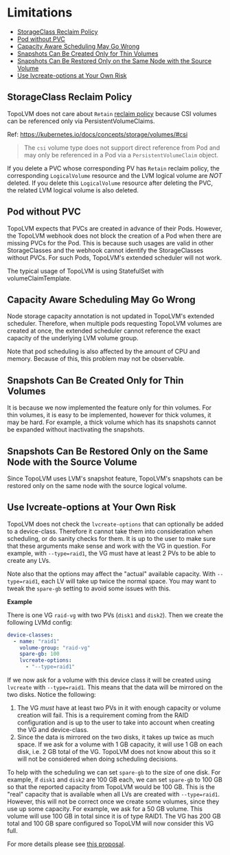 # Limitations

<!-- Created by VSCode Markdown All in One command: Create Table of Contents -->
- [StorageClass Reclaim Policy](#storageclass-reclaim-policy)
- [Pod without PVC](#pod-without-pvc)
- [Capacity Aware Scheduling May Go Wrong](#capacity-aware-scheduling-may-go-wrong)
- [Snapshots Can Be Created Only for Thin Volumes](#snapshots-can-be-created-only-for-thin-volumes)
- [Snapshots Can Be Restored Only on the Same Node with the Source Volume](#snapshots-can-be-restored-only-on-the-same-node-with-the-source-volume)
- [Use lvcreate-options at Your Own Risk](#use-lvcreate-options-at-your-own-risk)

## StorageClass Reclaim Policy

TopoLVM does not care about `Retain` [reclaim policy](https://kubernetes.io/docs/concepts/storage/storage-classes/#reclaim-policy)
because CSI volumes can be referenced only via PersistentVolumeClaims.

Ref: https://kubernetes.io/docs/concepts/storage/volumes/#csi

> The `csi` volume type does not support direct reference from Pod and may
> only be referenced in a Pod via a `PersistentVolumeClaim` object.

If you delete a PVC whose corresponding PV has `Retain` reclaim policy, the corresponding `LogicalVolume` resource and the LVM logical volume are *NOT* deleted. If you delete this `LogicalVolume` resource after deleting the PVC, the related LVM logical volume is also deleted.

## Pod without PVC

TopoLVM expects that PVCs are created in advance of their Pods.
However, the TopoLVM webhook does not block the creation of a Pod when there are missing PVCs for the Pod.
This is because such usages are valid in other StorageClasses and the webhook cannot identify the StorageClasses without PVCs.
For such Pods, TopoLVM's extended scheduler will not work.

The typical usage of TopoLVM is using StatefulSet with volumeClaimTemplate.

## Capacity Aware Scheduling May Go Wrong

Node storage capacity annotation is not updated in TopoLVM's extended scheduler.
Therefore, when multiple pods requesting TopoLVM volumes are created at once, the extended scheduler cannot reference the exact capacity of the underlying LVM volume group.

Note that pod scheduling is also affected by the amount of CPU and memory.
Because of this, this problem may not be observable.

## Snapshots Can Be Created Only for Thin Volumes

It is because we now implemented the feature only for thin volumes.
For thin volumes, it is easy to be implemented, however for thick volumes, it may be hard.
For example, a thick volume which has its snapshots cannot be expanded without inactivating the snapshots.

## Snapshots Can Be Restored Only on the Same Node with the Source Volume

Since TopoLVM uses LVM's snapshot feature, TopoLVM's snapshots can be restored only on the same node with the source logical volume.

## Use lvcreate-options at Your Own Risk

TopoLVM does not check the `lvcreate-options` that can optionally be added to a device-class.
Therefore it cannot take them into consideration when scheduling, or do sanity checks for them.
It is up to the user to make sure that these arguments make sense and work with the VG in question.
For example, with `--type=raid1`, the VG must have at least 2 PVs to be able to create any LVs.

Note also that the options may affect the "actual" available capacity.
With `--type=raid1`, each LV will take up twice the normal space.
You may want to tweak the `spare-gb` setting to avoid some issues with this.

**Example**

There is one VG `raid-vg` with two PVs (`disk1` and `disk2`).
Then we create the following LVMd config:

```yaml
device-classes:
  - name: "raid1"
    volume-group: "raid-vg"
    spare-gb: 100
    lvcreate-options:
      - "--type=raid1"
```

If we now ask for a volume with this device class it will be created using `lvcreate` with `--type=raid1`.
This means that the data will be mirrored on the two disks.
Notice the following:

1. The VG *must* have at least two PVs in it with enough capacity or volume creation will fail.
   This is a requirement coming from the RAID configuration and is up to the user to take into account when creating the VG and device-class.
2. Since the data is mirrored on the two disks, it takes up twice as much space.
   If we ask for a volume with 1 GB capacity, it will use 1 GB on each disk, i.e. 2 GB total of the VG.
   TopoLVM does not know about this so it will not be considered when doing scheduling decisions.

To help with the scheduling we can set `spare-gb` to the size of one disk.
For example, if `disk1` and `disk2` are 100 GB each, we can set `spare-gb` to 100 GB so that the reported capacity from TopoLVM would be 100 GB.
This is the "real" capacity that is available when all LVs are created with `--type=raid1`.
However, this will not be correct once we create some volumes, since they use up some capacity.
For example, we ask for a 50 GB volume.
This volume will use 100 GB in total since it is of type RAID1.
The VG has 200 GB total and 100 GB spare configured so TopoLVM will now consider this VG full.

For more details please see [this proposal](./proposals/lvcreate-options.md).

